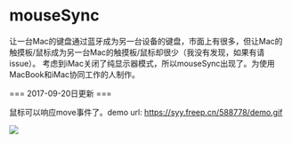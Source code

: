 # mouseSync

让一台Mac的键盘通过蓝牙成为另一台设备的键盘，市面上有很多，但让Mac的触摸板/鼠标成为另一台Mac的触摸板/鼠标却很少（我没有发现，如果有请issue）。
考虑到iMac关闭了纯显示器模式，所以mouseSync出现了。为使用MacBook和iMac协同工作的人制作。

=== 2017-09-20日更新 ===

鼠标可以响应move事件了。demo url: https://syy.freep.cn/588778/demo.gif

![](https://syy.freep.cn/588778/demo.gif)
